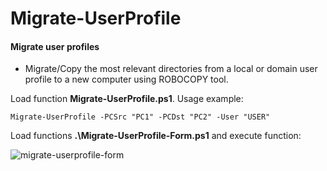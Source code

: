 # Migrate-UserProfile
#### Migrate user profiles

- Migrate/Copy the most relevant directories from a local or domain user profile to a new computer using ROBOCOPY tool.

Load function **Migrate-UserProfile.ps1**. Usage example:
```
Migrate-UserProfile -PCSrc "PC1" -PCDst "PC2" -User "USER"
```

Load functions **.\Migrate-UserProfile-Form.ps1** and execute function:

![migrate-userprofile-form](https://raw.githubusercontent.com/adrianlois/PowerShell-ActiveDirectory-AzureAD-O365-EXO/master/12.Migrate-UserProfile/Migrate-UserProfile-Form.png)